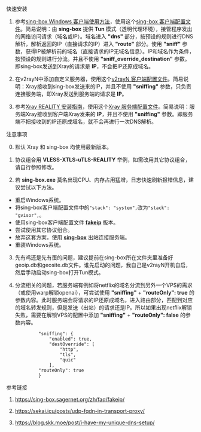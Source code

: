 快速安装

1. 参考[sing-box Windows 客户端使用方法](https://github.com/chika0801/sing-box-examples/tree/main/Tun)，使用这个[sing-box 客户端配置文件](https://github.com/chika0801/Xray-install/blob/main/Tun/sing-box_client_config.json)。简易说明：由 **sing-box** 提供 **Tun** 模式（透明代理环境），接管程序发出的网络访问请求（域名或IP）。域名进入 **"dns"** 部分，按预设的规则进行DNS解析，解析返回的IP（直接请求的IP）进入 **"route"** 部分。使用 **"sniff"** 参数，获得IP被解析前的域名（直接请求的IP无域名信息）。IP和域名作为条件，按预设的规则进行分流。并且不使用 **"sniff_override_destination"** 参数。即sing-box发送到Xray的请求是 **IP**，不会把IP还原成域名。

2. 在v2rayN中添加自定义服务器，使用这个[v2rayN 客户端配置文件](https://github.com/chika0801/Xray-install/blob/main/Tun/v2rayN_client_config.json)。简易说明：Xray接收到sing-box发送来的IP，并且不使用 **"sniffing"** 参数，只负责连接服务端，即Xray发送到服务端的请求是 **IP**。

3. 参考[Xray REALITY 安装指南](https://github.com/chika0801/Xray-install/blob/main/REALITY.md)，使用这个[Xray 服务端配置文件](https://github.com/chika0801/Xray-install/blob/main/Tun/Xray_server_config.json)。简易说明：服务端Xray接收到客户端Xray发来的 **IP**，并且不使用 **"sniffing"** 参数。即服务端不把接收到的IP还原成域名，就不会再进行一次DNS解析。

注意事项

0. 默认 Xray 和 sing-box 均使用最新版本。

1. 协议组合用 **VLESS-XTLS-uTLS-REALITY** 举例，如需改用其它协议组合，请自行参照修改。

2. 若 **sing-box.exe** 莫名出现CPU、内存占用猛增，日志快速刷新报错信息，建议尝试以下方法。

- 重启Windows系统。
- 将sing-box客户端配置文件中的`"stack": "system",`改为`"stack": "gvisor",`。
- 使用sing-box客户端配置文件 [**fakeip**](https://github.com/chika0801/Xray-install/blob/main/Tun/sing-box_client_config_fakeip.json) 版本。
- 尝试使用其它协议组合。
- 放弃这套方案，使用 [**sing-box**](https://github.com/chika0801/sing-box-examples/tree/main/Tun) 出站连接服务端。
- 重装Windows系统。

3. 先有鸡还是先有蛋的问题，建议提前在sing-box所在文件夹里准备好geoip.db和geosite.db文件。谁先启动的问题，我自己是v2rayN开机自启，然后手动启动sing-box打开Tun模式。

4. 分流相关的问题，若服务端有例如将netflix的域名分流到另外一个VPS的需求（或使用warp解锁openai），可尝试使用 **"sniffing"** + **"routeOnly": true** 的参数内容。此时服务端会将请求的IP还原成域名，进入路由部分，匹配到对应的域名转发规则，但是发送（出站）的请求还是IP。所以如果出现netflix解锁失败，需要在解锁VPS的配置中添加 **"sniffing"** + **"routeOnly": false** 的参数内容。

```
            "sniffing": {
                "enabled": true,
                "destOverride": [
                    "http",
                    "tls",
                    "quic"
                ],
            "routeOnly": true
            }
```

参考链接

1. https://sing-box.sagernet.org/zh/faq/fakeip/

2. https://sekai.icu/posts/udp-fqdn-in-transport-proxy/

3. https://blog.skk.moe/post/i-have-my-unique-dns-setup/
